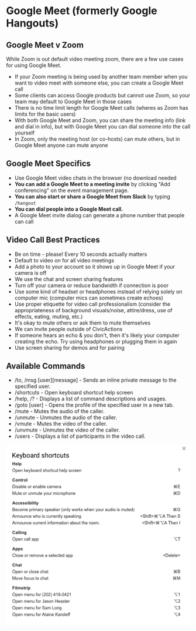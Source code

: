 # Google Meet (formerly Google Hangouts)

## Google Meet v Zoom

While Zoom is out default video meeting zoom, there are a few use cases for using Google Meet. 

- If your Zoom meeting is being used by another team member when you want to video meet with someone else, you can create a Google Meet call
- Some clients can access Google products but cannot use Zoom, so your team may default to Google Meet in those cases
- There is no time limit length for Google Meet calls (wheres as Zoom has limits for the basic users)
- With both Google Meet and Zoom, you can share the meeting info (link and dial in info), but with Google Meet you can dial someone into the call yourself
- In Zoom, only the meeting host (or co-hosts) can mute others, but in Google Meet anyone can mute anyone

## Google Meet Specifics 

- Use Google Meet video chats in the browser (no download needed
- **You can add a Google Meet to a meeting invite** by clicking "Add conferencing" on the event management page.
- **You can also start or share a Google Meet from Slack** by typing `/hangout`
- **You can dial people into a Google Meet call.** 
- A Google Meet invite dialog can generate a phone number that people can call

## Video Call Best Practices

- Be on time - please! Every 10 seconds actually matters
- Default to video on for all video meetings
- Add a photo to your account so it shows up in Google Meet if your camera is off
- We use the chat and screen sharing features 
- Turn off your camera or reduce bandwidth if connection is poor
- Use some kind of headset or headphones instead of relying solely on computer mic (computer mics can sometimes create echoes)
- Use proper etiquette for video call professionalism (consider the appropriateness of background visuals/noise, attire/dress, use of effects, eating, muting, etc.)
- It's okay to mute others or ask them to mute themselves
- We can invite people outside of CivicActions
- If someone hears an echo & you don't, then it's likely your computer creating the echo. Try using headphones or plugging them in again
- Use screen sharing for demos and for pairing

## Available Commands

- /to, /msg \[user]\[message] - Sends an inline private message to the specified user.
- /shortcuts - Open keyboard shortcut help screen
- /help, /? - Displays a list of command descriptions and usages.
- /goto \[user] - Opens the profile of the specified user in a new tab.
- /mute - Mutes the audio of the caller.
- /unmute - Unmutes the audio of the caller.
- /vmute - Mutes the video of the caller.
- /unvmute - Unmutes the video of the caller.
- /users - Displays a list of participants in the video call.

![Hangouts shortcuts](../../images/hangout-shortcuts.png "Hangouts shortcuts")
